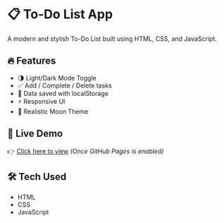# 📋 To-Do List App

A modern and stylish To-Do List built using HTML, CSS, and JavaScript.

## 🔥 Features
- 🌗 Light/Dark Mode Toggle
- ✅ Add / Complete / Delete tasks
- 💾 Data saved with localStorage
- ⚡ Responsive UI
- 🎨 Realistic Moon Theme

## 🚀 Live Demo
👉 [Click here to view](https://.github.io/Todo-app/) *(Once GitHub Pages is enabled)*

## 🛠️ Tech Used
- HTML
- CSS
- JavaScript

